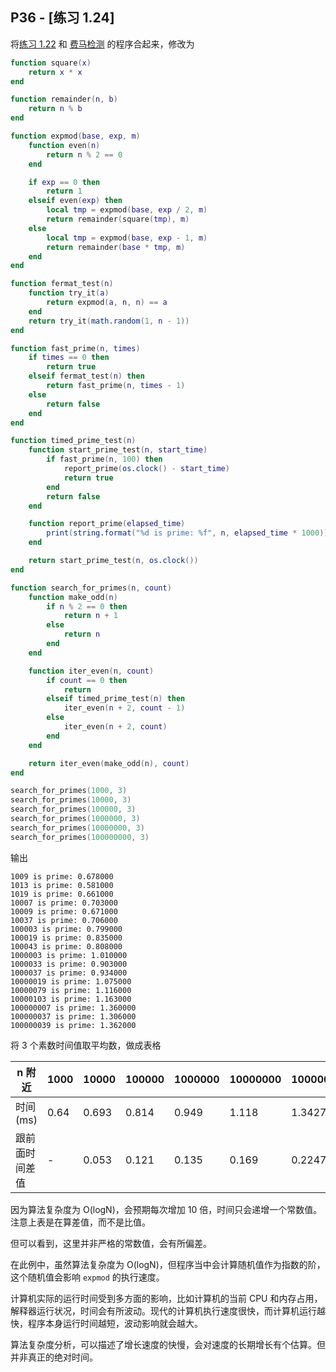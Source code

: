 ## P36 - [练习 1.24]

将[练习 1.22](./exercise_1_22.md) 和 [费马检测](./fermat_test.md) 的程序合起来，修改为

``` Lua
function square(x) 
    return x * x
end

function remainder(n, b)
    return n % b
end

function expmod(base, exp, m)
    function even(n)
        return n % 2 == 0
    end

    if exp == 0 then 
        return 1
    elseif even(exp) then
        local tmp = expmod(base, exp / 2, m)
        return remainder(square(tmp), m)
    else
        local tmp = expmod(base, exp - 1, m)
        return remainder(base * tmp, m)
    end 
end

function fermat_test(n)
    function try_it(a)
        return expmod(a, n, n) == a 
    end
    return try_it(math.random(1, n - 1))
end

function fast_prime(n, times)
    if times == 0 then
        return true 
    elseif fermat_test(n) then 
        return fast_prime(n, times - 1)
    else 
        return false
    end 
end

function timed_prime_test(n)
    function start_prime_test(n, start_time)
        if fast_prime(n, 100) then 
            report_prime(os.clock() - start_time)
            return true
        end
        return false
    end

    function report_prime(elapsed_time)
        print(string.format("%d is prime: %f", n, elapsed_time * 1000))
    end

    return start_prime_test(n, os.clock())
end

function search_for_primes(n, count)
    function make_odd(n)
        if n % 2 == 0 then 
            return n + 1
        else 
            return n
        end
    end

    function iter_even(n, count)
        if count == 0 then 
            return
        elseif timed_prime_test(n) then
            iter_even(n + 2, count - 1)
        else 
            iter_even(n + 2, count)
        end
    end

    return iter_even(make_odd(n), count)
end

search_for_primes(1000, 3)
search_for_primes(10000, 3)
search_for_primes(100000, 3)
search_for_primes(1000000, 3)
search_for_primes(10000000, 3)
search_for_primes(100000000, 3)

```

输出

```
1009 is prime: 0.678000
1013 is prime: 0.581000
1019 is prime: 0.661000
10007 is prime: 0.703000
10009 is prime: 0.671000
10037 is prime: 0.706000
100003 is prime: 0.799000
100019 is prime: 0.835000
100043 is prime: 0.808000
1000003 is prime: 1.010000
1000033 is prime: 0.903000
1000037 is prime: 0.934000
10000019 is prime: 1.075000
10000079 is prime: 1.116000
10000103 is prime: 1.163000
100000007 is prime: 1.360000
100000037 is prime: 1.306000
100000039 is prime: 1.362000
```

将 3 个素数时间值取平均数，做成表格

| n 附近       | 1000  | 10000  | 100000  | 1000000  | 10000000 | 100000000 |
|-------------|-------|--------|---------|----------|----------|-----------|
| 时间(ms)     | 0.64 | 0.693  | 0.814  | 0.949   |1.118     | 1.3427     |
| 跟前面时间差值 | -  |  0.053 | 0.121 | 0.135 | 0.169 | 0.2247 |

因为算法复杂度为 O(logN)，会预期每次增加 10 倍，时间只会递增一个常数值。注意上表是在算差值，而不是比值。

但可以看到，这里并非严格的常数值，会有所偏差。

在此例中，虽然算法复杂度为 O(logN)，但程序当中会计算随机值作为指数的阶，这个随机值会影响 `expmod` 的执行速度。

计算机实际的运行时间受到多方面的影响，比如计算机的当前 CPU 和内存占用，解释器运行状况，时间会有所波动。现代的计算机执行速度很快，而计算机运行越快，程序本身运行时间越短，波动影响就会越大。

算法复杂度分析，可以描述了增长速度的快慢，会对速度的长期增长有个估算。但并非真正的绝对时间。






